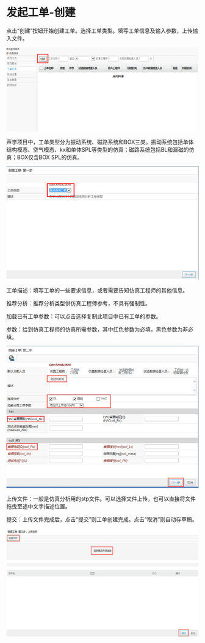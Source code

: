 # 发起工单-创建

点击“创建”按钮开始创建工单。选择工单类型。填写工单信息及输入参数，上传输入文件。

![](/assets/taskcreate.png)

声学项目中，工单类型分为振动系统、磁路系统和BOX三类。振动系统包括单体结构模态、空气模态、kx和单体SPL等类型的仿真；磁路系统包括BL和漏磁的仿真；BOX仅含BOX SPL的仿真。

![](/assets/taskcreate1.png)

工单描述：填写工单的一些要求信息，或者需要告知仿真工程师的其他信息。

推荐分析：推荐分析类型供仿真工程师参考，不具有强制性。

加载已有工单参数：可以点击选择复制此项目中已有工单的参数。

参数：给到仿真工程师的仿真所需参数，其中红色参数为必填，黑色参数为非必填。

![](/assets/taskcreate3.png)



上传文件：一般是仿真分析用的stp文件。可以选择文件上传，也可以直接将文件拖曳至途中文字描述位置。

提交：上传文件完成后，点击“提交”则工单创建完成。点击“取消”则自动存草稿。

![](/assets/taskcreate4.png)



